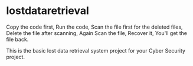 # lostdataretrieval

Copy the code first,
Run the code,
Scan the file first for the deleted files,
Delete the file after scanning,
Again Scan the file,
Recover it,
You'll get the file back.

This is the basic lost data retrieval system project for your Cyber Security project.
